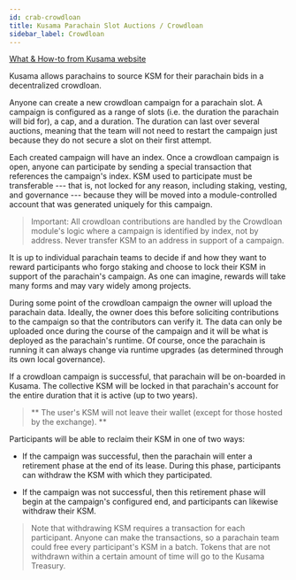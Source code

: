 ```yaml
---
id: crab-crowdloan
title: Kusama Parachain Slot Auctions / Crowdloan
sidebar_label: Crowdloan
---
```


[What & How-to from Kusama website](https://kusama.network/auctions)

Kusama allows parachains to source KSM for their parachain bids in a decentralized crowdloan.

Anyone can create a new crowdloan campaign for a parachain slot. A campaign is configured as a range of slots (i.e. the duration the parachain will bid for), a cap, and a duration. The duration can last over several auctions, meaning that the team will not need to restart the campaign just because they do not secure a slot on their first attempt.

Each created campaign will have an index. Once a crowdloan campaign is open, anyone can participate by sending a special transaction that references the campaign's index. KSM used to participate must be transferable --- that is, not locked for any reason, including staking, vesting, and governance --- because they will be moved into a module-controlled account that was generated uniquely for this campaign.

> Important: All crowdloan contributions are handled by the Crowdloan module's logic where a campaign is identified by index, not by address. Never transfer KSM to an address in support of a campaign.

It is up to individual parachain teams to decide if and how they want to reward participants who forgo staking and choose to lock their KSM in support of the parachain's campaign. As one can imagine, rewards will take many forms and may vary widely among projects.

During some point of the crowdloan campaign the owner will upload the parachain data. Ideally, the owner does this before soliciting contributions to the campaign so that the contributors can verify it. The data can only be uploaded once during the course of the campaign and it will be what is deployed as the parachain's runtime. Of course, once the parachain is running it can always change via runtime upgrades (as determined through its own local governance).

If a crowdloan campaign is successful, that parachain will be on-boarded in Kusama. The collective KSM will be locked in that parachain's account for the entire duration that it is active (up to two years).

> ** The user's KSM will not leave their wallet (except for those hosted by the exchange). **

Participants will be able to reclaim their KSM in one of two ways:

- If the campaign was successful, then the parachain will enter a retirement phase at the end of its lease. During this phase, participants can withdraw the KSM with which they participated.

- If the campaign was not successful, then this retirement phase will begin at the campaign's configured end, and participants can likewise withdraw their KSM.

> Note that withdrawing KSM requires a transaction for each participant. Anyone can make the transactions, so a parachain team could free every participant's KSM in a batch. Tokens that are not withdrawn within a certain amount of time will go to the Kusama Treasury.

